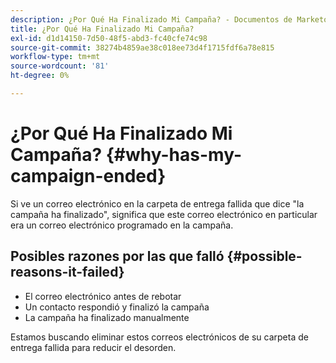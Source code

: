 ```yaml
---
description: ¿Por Qué Ha Finalizado Mi Campaña? - Documentos de Marketo - Documentación del producto
title: ¿Por Qué Ha Finalizado Mi Campaña?
exl-id: d1d14150-7d50-48f5-abd3-fc40cfe74c98
source-git-commit: 38274b4859ae38c018ee73d4f1715fdf6a78e815
workflow-type: tm+mt
source-wordcount: '81'
ht-degree: 0%

---
```


# ¿Por Qué Ha Finalizado Mi Campaña? {#why-has-my-campaign-ended}

Si ve un correo electrónico en la carpeta de entrega fallida que dice &quot;la campaña ha finalizado&quot;, significa que este correo electrónico en particular era un correo electrónico programado en la campaña.

## Posibles razones por las que falló {#possible-reasons-it-failed}

* El correo electrónico antes de rebotar
* Un contacto respondió y finalizó la campaña
* La campaña ha finalizado manualmente

Estamos buscando eliminar estos correos electrónicos de su carpeta de entrega fallida para reducir el desorden.
